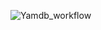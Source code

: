 ![Yamdb_workflow](https://github.com/ropek745/yamdb_final/actions/workflows/yamdb_workflow.yml/badge.svg)
